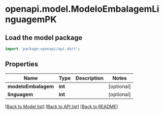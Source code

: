 # openapi.model.ModeloEmbalagemLinguagemPK

## Load the model package
```dart
import 'package:openapi/api.dart';
```

## Properties
Name | Type | Description | Notes
------------ | ------------- | ------------- | -------------
**modeloEmbalagem** | **int** |  | [optional] 
**linguagem** | **int** |  | [optional] 

[[Back to Model list]](../README.md#documentation-for-models) [[Back to API list]](../README.md#documentation-for-api-endpoints) [[Back to README]](../README.md)



